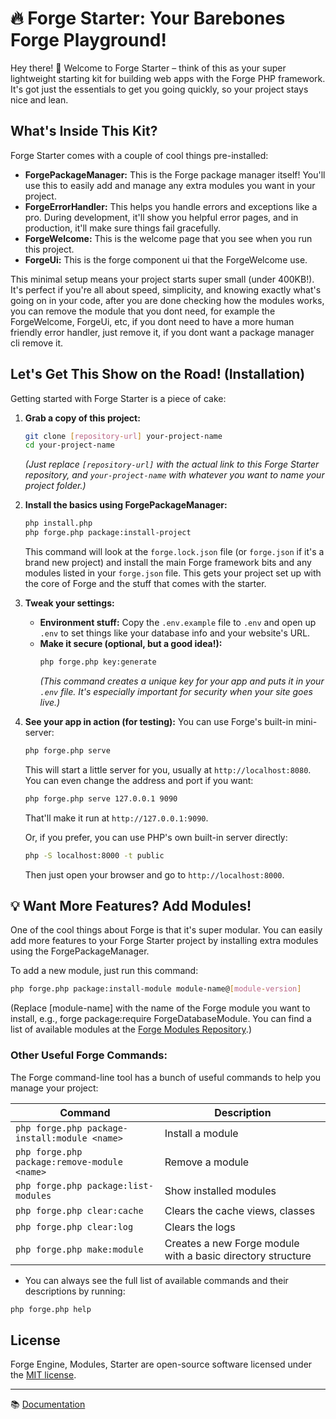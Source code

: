 # 🔥 Forge Starter: Your Barebones Forge Playground!

Hey there! 👋 Welcome to Forge Starter – think of this as your super lightweight starting kit for building web apps with the Forge PHP framework. It's got just the essentials to get you going quickly, so your project stays nice and lean.

## What's Inside This Kit?

Forge Starter comes with a couple of cool things pre-installed:

- **ForgePackageManager:** This is the Forge package manager itself! You'll use this to easily add and manage any extra modules you want in your project.
- **ForgeErrorHandler:** This helps you handle errors and exceptions like a pro. During development, it'll show you helpful error pages, and in production, it'll make sure things fail gracefully.
- **ForgeWelcome:** This is the welcome page that you see when you run this project.
- **ForgeUi:** This is the forge component ui that the ForgeWelcome use.

This minimal setup means your project starts super small (under 400KB!). It's perfect if you're all about speed, simplicity, and knowing exactly what's going on in your code, after you are done checking how the modules works, you can remove the module that you dont need, for example the ForgeWelcome, ForgeUi, etc, if you dont need to have a more human friendly error handler, just remove it, if you dont want a package manager cli remove it.

## Let's Get This Show on the Road! (Installation)

Getting started with Forge Starter is a piece of cake:

1.  **Grab a copy of this project:**

    ```bash
    git clone [repository-url] your-project-name
    cd your-project-name
    ```

    _(Just replace `[repository-url]` with the actual link to this Forge Starter repository, and `your-project-name` with whatever you want to name your project folder.)_

2.  **Install the basics using ForgePackageManager:**

    ```bash
    php install.php
    php forge.php package:install-project
    ```

    This command will look at the `forge.lock.json` file (or `forge.json` if it's a brand new project) and install the main Forge framework bits and any modules listed in your `forge.json` file. This gets your project set up with the core of Forge and the stuff that comes with the starter.

3.  **Tweak your settings:**

    - **Environment stuff:** Copy the `.env.example` file to `.env` and open up `.env` to set things like your database info and your website's URL.
    - **Make it secure (optional, but a good idea!):**
      ```bash
      php forge.php key:generate
      ```
      _(This command creates a unique key for your app and puts it in your `.env` file. It's especially important for security when your site goes live.)_

4.  **See your app in action (for testing):**
    You can use Forge's built-in mini-server:

    ```bash
    php forge.php serve
    ```

    This will start a little server for you, usually at `http://localhost:8080`. You can even change the address and port if you want:

    ```bash
    php forge.php serve 127.0.0.1 9090
    ```

    That'll make it run at `http://127.0.0.1:9090`.

    Or, if you prefer, you can use PHP's own built-in server directly:

    ```bash
    php -S localhost:8000 -t public
    ```

    Then just open your browser and go to `http://localhost:8000`.

## 💡 Want More Features? Add Modules!

One of the cool things about Forge is that it's super modular. You can easily add more features to your Forge Starter project by installing extra modules using the ForgePackageManager.

To add a new module, just run this command:

```bash
php forge.php package:install-module module-name@[module-version]
```

(Replace [module-name] with the name of the Forge module you want to install, e.g., forge package:require ForgeDatabaseModule. You can find a list of available modules at the [Forge Modules Repository](https://github.com/forge-engine/modules).)

### Other Useful Forge Commands:

The Forge command-line tool has a bunch of useful commands to help you manage your project:

| Command                                       | Description                                                 |
| --------------------------------------------- | ----------------------------------------------------------- |
| `php forge.php package-install:module <name>` | Install a module                                            |
| `php forge.php package:remove-module <name>`  | Remove a module                                             |
| `php forge.php package:list-modules`          | Show installed modules                                      |
| `php forge.php clear:cache`                   | Clears the cache views, classes                             |
| `php forge.php clear:log`                     | Clears the logs                                             |
| `php forge.php make:module`                   | Creates a new Forge module with a basic directory structure |

- You can always see the full list of available commands and their descriptions by running:

```bash
php forge.php help
```

## License

Forge Engine, Modules, Starter are open-source software licensed under the [MIT license](LICENSE).

---

📚 [Documentation](https://forge-engine.github.io/)
